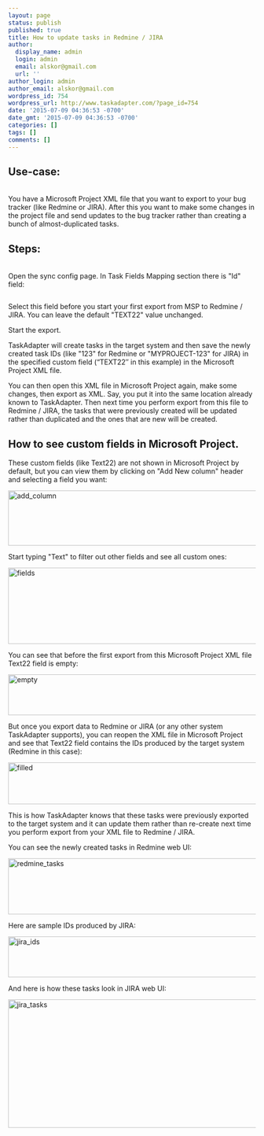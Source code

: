 ```yaml
---
layout: page
status: publish
published: true
title: How to update tasks in Redmine / JIRA
author:
  display_name: admin
  login: admin
  email: alskor@gmail.com
  url: ''
author_login: admin
author_email: alskor@gmail.com
wordpress_id: 754
wordpress_url: http://www.taskadapter.com/?page_id=754
date: '2015-07-09 04:36:53 -0700'
date_gmt: '2015-07-09 04:36:53 -0700'
categories: []
tags: []
comments: []
---
```

<h2>Use-case:</h2><br />
You have a Microsoft Project XML&nbsp;file that you want to export to your bug tracker (like Redmine or JIRA). After this you want to make some changes in the project file and send updates to the bug tracker rather than creating a bunch of almost-duplicated tasks.</p>
<h2>Steps:</h2><br />
Open the sync config page.&nbsp;In Task Fields Mapping section there is "Id" field:</p>
<p><img src="https://ci4.googleusercontent.com/proxy/jHPWJRvnL8a08Nac3zgyuZVHnmNXdlNFhy5SGdZt4ScEA9_u37w76wwq-0rVVKSJpxVNQWb5NgD6hrcBywHn7P7mcv8_R8wrjZH6InH_dvUgd6jiwih3iGaMgA=s0-d-e1-ft#http://www.taskadapter.com/wp-content/uploads/2012/05/id_selected.png" alt="" /></p>
<div>Select this field before you start your first export from MSP to Redmine / JIRA. You can leave the default "TEXT22" value unchanged.</div></p>
<div>Start the export.</div></p>
<div>TaskAdapter will create tasks in the target system and then save the newly created task IDs (like "123" for Redmine or "MYPROJECT-123" for JIRA) in the specified custom field (&ldquo;TEXT22&Prime; in this example) in the Microsoft Project XML file.</div></p>
<div>You can then open this XML file in Microsoft Project again, make some changes, then export as XML. Say, you put it into the same location already known to TaskAdapter. Then next time you perform export from this file to Redmine / JIRA, the tasks that were previously created will be updated rather than duplicated and the ones that are new will be created.</div></p>
<div></div></p>
<h2>How to see custom fields in Microsoft Project.</h2></p>
<div>These custom fields (like Text22) are not shown in Microsoft Project by default, but you can view them by clicking on "Add New column" header and selecting a field you want:</div></p>
<div></div></p>
<div><a href="http://www.taskadapter.com/wp-content/uploads/2015/07/add_column.png"><img class="alignnone size-full wp-image-759" src="http://www.taskadapter.com/wp-content/uploads/2015/07/add_column.png" alt="add_column" width="718" height="112" /></a></div></p>
<div></div></p>
<div>Start typing "Text" to filter out other fields and see all custom ones:</div></p>
<div></div></p>
<div><a href="http://www.taskadapter.com/wp-content/uploads/2015/07/fields.png"><img class="alignnone size-full wp-image-760" src="http://www.taskadapter.com/wp-content/uploads/2015/07/fields.png" alt="fields" width="842" height="155" /></a></div></p>
<div></div></p>
<div>You can see that before the first export from this Microsoft Project XML file Text22 field is empty:</div></p>
<div><a href="http://www.taskadapter.com/wp-content/uploads/2015/07/empty.png"><img class="alignnone size-full wp-image-761" src="http://www.taskadapter.com/wp-content/uploads/2015/07/empty.png" alt="empty" width="726" height="83" /></a></div></p>
<div></div></p>
<div>But once you export data to Redmine or JIRA (or any other system TaskAdapter supports), you can reopen the XML file in Microsoft Project and see that Text22 field contains the IDs produced by the target system (Redmine in this case):</div></p>
<div></div></p>
<div><a href="http://www.taskadapter.com/wp-content/uploads/2015/07/filled.png"><img class="alignnone size-full wp-image-762" src="http://www.taskadapter.com/wp-content/uploads/2015/07/filled.png" alt="filled" width="739" height="85" /></a></div></p>
<div></div></p>
<div></div></p>
<div>This is how TaskAdapter knows that these tasks were previously exported to the target system and it can update them rather than re-create next time you perform export from your XML file to Redmine / JIRA.</div></p>
<div></div></p>
<div>You can see the newly created tasks in Redmine web UI:</div></p>
<div><a href="http://www.taskadapter.com/wp-content/uploads/2015/07/redmine_tasks.jpg"><img class="alignnone size-full wp-image-764" src="http://www.taskadapter.com/wp-content/uploads/2015/07/redmine_tasks.jpg" alt="redmine_tasks" width="652" height="114" /></a></div></p>
<div></div></p>
<div>Here are sample IDs produced by JIRA:</div></p>
<div><a href="http://www.taskadapter.com/wp-content/uploads/2015/07/jira_ids.png"><img class="alignnone size-full wp-image-763" src="http://www.taskadapter.com/wp-content/uploads/2015/07/jira_ids.png" alt="jira_ids" width="742" height="83" /></a></div></p>
<div></div></p>
<div>And here is how these tasks look in JIRA web UI:</div></p>
<div><a href="http://www.taskadapter.com/wp-content/uploads/2015/07/jira_tasks.jpg"><img class="alignnone size-full wp-image-765" src="http://www.taskadapter.com/wp-content/uploads/2015/07/jira_tasks.jpg" alt="jira_tasks" width="771" height="261" /></a></div></p>
<div></div></p>
